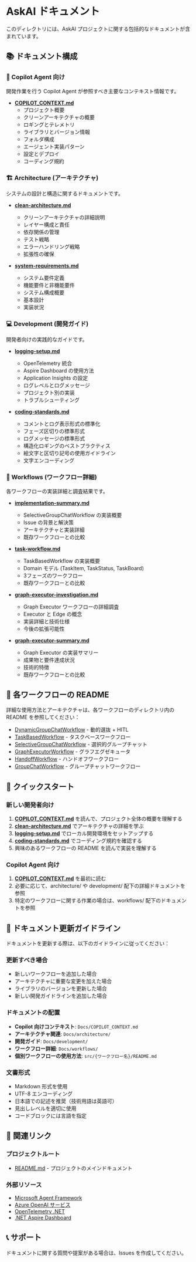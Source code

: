 # AskAI ドキュメント

このディレクトリには、AskAI プロジェクトに関する包括的なドキュメントが含まれています。

## 📚 ドキュメント構成

### 🤖 Copilot Agent 向け

開発作業を行う Copilot Agent が参照すべき主要なコンテキスト情報です。

- **[COPILOT_CONTEXT.md](COPILOT_CONTEXT.md)**
  - プロジェクト概要
  - クリーンアーキテクチャの概要
  - ロギングとテレメトリ
  - ライブラリとバージョン情報
  - フォルダ構成
  - エージェント実装パターン
  - 設定とデプロイ
  - コーディング規約

### 🏗️ Architecture (アーキテクチャ)

システムの設計と構造に関するドキュメントです。

- **[clean-architecture.md](architecture/clean-architecture.md)**
  - クリーンアーキテクチャの詳細説明
  - レイヤー構成と責任
  - 依存関係の管理
  - テスト戦略
  - エラーハンドリング戦略
  - 拡張性の確保

- **[system-requirements.md](architecture/system-requirements.md)**
  - システム要件定義
  - 機能要件と非機能要件
  - システム構成概要
  - 基本設計
  - 実装状況

### 💻 Development (開発ガイド)

開発者向けの実践的なガイドです。

- **[logging-setup.md](development/logging-setup.md)**
  - OpenTelemetry 統合
  - Aspire Dashboard の使用方法
  - Application Insights の設定
  - ログレベルとログメッセージ
  - プロジェクト別の実装
  - トラブルシューティング

- **[coding-standards.md](development/coding-standards.md)**
  - コメントとログ表示形式の標準化
  - フェーズ区切りの標準形式
  - ログメッセージの標準形式
  - 構造化ロギングのベストプラクティス
  - 絵文字と区切り記号の使用ガイドライン
  - 文字エンコーディング

### 🔄 Workflows (ワークフロー詳細)

各ワークフローの実装詳細と調査結果です。

- **[implementation-summary.md](workflows/implementation-summary.md)**
  - SelectiveGroupChatWorkflow の実装概要
  - Issue の背景と解決策
  - アーキテクチャと実装詳細
  - 既存ワークフローとの比較

- **[task-workflow.md](workflows/task-workflow.md)**
  - TaskBasedWorkflow の実装概要
  - Domain モデル (TaskItem, TaskStatus, TaskBoard)
  - 3フェーズのワークフロー
  - 既存ワークフローとの比較

- **[graph-executor-investigation.md](workflows/graph-executor-investigation.md)**
  - Graph Executor ワークフローの詳細調査
  - Executor と Edge の概念
  - 実装詳細と技術仕様
  - 今後の拡張可能性

- **[graph-executor-summary.md](workflows/graph-executor-summary.md)**
  - Graph Executor の実装サマリー
  - 成果物と要件達成状況
  - 技術的特徴
  - 既存ワークフローとの比較

## 📖 各ワークフローの README

詳細な使用方法とアーキテクチャは、各ワークフローのディレクトリ内の README を参照してください：

- [DynamicGroupChatWorkflow](../src/DynamicGroupChatWorkflow/README.md) - 動的選抜 + HITL
- [TaskBasedWorkflow](../src/TaskBasedWorkflow/README.md) - タスクベースワークフロー
- [SelectiveGroupChatWorkflow](../src/SelectiveGroupChatWorkflow/README.md) - 選択的グループチャット
- [GraphExecutorWorkflow](../src/GraphExecutorWorkflow/README.md) - グラフエグゼキュータ
- [HandoffWorkflow](../src/HandoffWorkflow/) - ハンドオフワークフロー
- [GroupChatWorkflow](../src/GroupChatWorkflow/) - グループチャットワークフロー

## 🚀 クイックスタート

### 新しい開発者向け

1. **[COPILOT_CONTEXT.md](COPILOT_CONTEXT.md)** を読んで、プロジェクト全体の概要を理解する
2. **[clean-architecture.md](architecture/clean-architecture.md)** でアーキテクチャの詳細を学ぶ
3. **[logging-setup.md](development/logging-setup.md)** でローカル開発環境をセットアップする
4. **[coding-standards.md](development/coding-standards.md)** でコーディング規約を確認する
5. 興味のあるワークフローの README を読んで実装を理解する

### Copilot Agent 向け

1. **[COPILOT_CONTEXT.md](COPILOT_CONTEXT.md)** を最初に読む
2. 必要に応じて、architecture/ や development/ 配下の詳細ドキュメントを参照
3. 特定のワークフローに関する作業の場合は、workflows/ 配下のドキュメントを参照

## 📝 ドキュメント更新ガイドライン

ドキュメントを更新する際は、以下のガイドラインに従ってください：

### 更新すべき場合

- 新しいワークフローを追加した場合
- アーキテクチャに重要な変更を加えた場合
- ライブラリのバージョンを更新した場合
- 新しい開発ガイドラインを追加した場合

### ドキュメントの配置

- **Copilot 向けコンテキスト**: `Docs/COPILOT_CONTEXT.md`
- **アーキテクチャ関連**: `Docs/architecture/`
- **開発ガイド**: `Docs/development/`
- **ワークフロー詳細**: `Docs/workflows/`
- **個別ワークフローの使用方法**: `src/{ワークフロー名}/README.md`

### 文書形式

- Markdown 形式を使用
- UTF-8 エンコーディング
- 日本語での記述を推奨（技術用語は英語可）
- 見出しレベルを適切に使用
- コードブロックには言語を指定

## 🔗 関連リンク

### プロジェクトルート
- [README.md](../README.md) - プロジェクトのメインドキュメント

### 外部リソース
- [Microsoft Agent Framework](https://learn.microsoft.com/ja-jp/dotnet/ai/quickstarts/quickstart-ai-chat-with-agents)
- [Azure OpenAI サービス](https://learn.microsoft.com/ja-jp/azure/ai-services/openai/)
- [OpenTelemetry .NET](https://opentelemetry.io/docs/languages/net/)
- [.NET Aspire Dashboard](https://learn.microsoft.com/ja-jp/dotnet/aspire/fundamentals/dashboard)

## 📞 サポート

ドキュメントに関する質問や提案がある場合は、Issues を作成してください。
